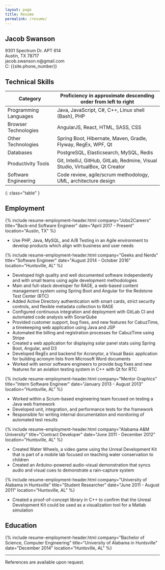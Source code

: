 ```yaml
---
layout: page
title: Resume
permalink: /resume/
---
```


<h2 class="text-xs-center">Jacob Swanson</h2>
<div class="row">
    <div class="col-xs-6">
        9301 Spectrum Dr. APT 614<br>
        Austin, TX 78717
    </div>
    <div class="col-xs-6">
        <span class="pull-right">
            jacob.swanson.n@gmail.com<br>
            C: {{site.phone_number}}
        </span>
    </div>
</div>


## Technical Skills

| Category              | Proficiency in approximate descending order from left to right                |
|-----------------------|-------------------------------------------------------------------------------|
| Programming Languages | Java, JavaScript, C#, C++, Linux shell (Bash), PHP                            |
| Browser Technologies  | AngularJS, React, HTML, SASS, CSS                                             |
| Other Technologies    | Spring Boot, Hibernate, Maven, Gradle, Flyway, RegEx, WPF, Qt                 |
| Databases             | PostgreSQL, Elasticsearch, MySQL, Redis                                       |
| Productivity Tools    | Git, IntelliJ, GitHub, GitLab, Redmine, Visual Studio, VirtualBox, Qt Creator |
| Software Engineering  | Code review, agile/scrum methodology, UML, architecture design                |
{: class="table" }


## Employment
{% include resume-employment-header.html company="Jobs2Careers" title="Back-end Software Engineer" date="April 2017 - Present" location="Austin, TX" %}
* Use PHP, Java, MySQL, and A/B Testing in an Agile environment to develop products which align with business and user needs

{% include resume-employment-header.html company="Geeks and Nerds" title="Software Engineer" date="August 2014 - October 2016" location="Huntsville, AL" %}
* Developed high quality and well documented software independently and with small teams using agile development methodologies
* Main and full-stack developer for RAGE, a web-based content management system using Spring Boot and Angular for the Redstone Test Center (RTC)
* Added Active Directory authentication with smart cards, strict security controls, and flexible metadata collection to RAGE
* Configured continuous integration and deployment with GitLab CI and automated code analysis with SonarQube
* Provided customer support, bug fixes, and new features for CabuzTime, a timekeeping web application using Java and JSP
* Automated the billing and registration processes for CabuzTime using Stripe
* Created a web application for displaying solar panel stats using Spring Boot, Angular, and D3
* Developed RegEx and backend for Acronytor, a Visual Basic application for building acronym lists from Microsoft Word documents
* Worked with senior software engineers to provide bug fixes and new features for an aviation testing system in C++ with Qt for RTC

{% include resume-employment-header.html company="Mentor Graphics" title="Intern Software Engineer" date="January 2013 - August 2013" location="Huntsville, AL" %}
* Worked within a Scrum-based engineering team focused on testing a Java web framework
* Developed unit, integration, and performance tests for the framework
* Responsible for writing internal documentation and monitoring of automated test results

{% include resume-employment-header.html company="Alabama A&M University" title="Contract Developer" date="June 2011 - December 2012" location="Huntsville, AL" %}
* Created Water Wheels, a video game using the Unreal Development Kit that is part of a mobile lab focused on teaching water conservation to children
* Created an Arduino-powered audio-visual demonstration that syncs audio and visual cues to demonstrate a rain-capture system

{% include resume-employment-header.html company="University of Alabama in Huntsville" title="Student Researcher" date="June 2011 - August 2011" location="Huntsville, AL" %}
* Created a proof-of-concept library in C++ to confirm that the Unreal Development Kit could be used as a visualization tool for a Matlab simulation


## Education

{% include resume-employment-header.html company="Bachelor of Science, Computer Engineering" title="University of Alabama in Huntsville" date="December 2014" location="Huntsville, AL" %}

---

References are available upon request.